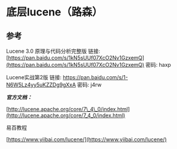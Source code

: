 # 底层lucene（路森）

## 参考

Lucene 3.0 原理与代码分析完整版  链接: [https://pan.baidu.com/s/1kN5sUUf07XcO2Nv1GzxemQ](https://pan.baidu.com/s/1kN5sUUf07XcO2Nv1GzxemQ) 密码: haxp 

Lucene实战第2版 链接: https://pan.baidu.com/s/1-N6W5Lz4yy5uKZZDg9gXxA 密码: j4rw

_**官方文档：**_

[http://lucene.apache.org/core/7\_4\_0/index.html](http://lucene.apache.org/core/7_4_0/index.html)

易百教程

[https://www.yiibai.com/lucene/](https://www.yiibai.com/lucene/)

